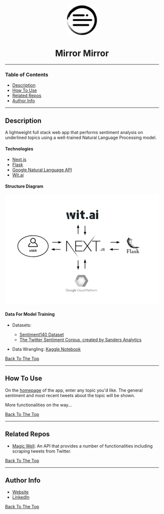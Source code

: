 <div align="center" id="mirror">
<p align="center">
<img src="https://raw.githubusercontent.com/notRealLi/Mirror-Mirror/master/public/mirror_mirror_logo.svg" width="100px" >
<h1> Mirror Mirror </h1>
</p>
</div>

---

### Table of Contents

- [Description](#description)
- [How To Use](#how-to-use)
- [Related Repos](#related-repos)
- [Author Info](#author-info)

---

## Description

A lightweight full stack web app that performs sentiment analysis on underlined topics using a well-trained Natural Language Processing model.

#### Technologies

- [Next.js](https://nextjs.org/)
- [Flask](https://flask.palletsprojects.com)
- [Google Natural Language API](https://cloud.google.com/natural-language)
- [Wit.ai](https://wit.ai/)

#### Structure Diagram

<img src="https://raw.githubusercontent.com/notRealLi/Mirror-Mirror/master/public/diagram.png" width="600px" >

#### Data For Model Training

- Datasets:

  - [Sentiment140 Dataset](https://www.kaggle.com/kazanova/sentiment140)
  - [The Twitter Sentiment Corpus, created by Sanders Analytics](http://www.sananalytics.com/lab/twitter-sentiment/)

- Data Wrangling: [Kaggle Notebook](https://www.kaggle.com/notrealli/data-cleaning/)

[Back To The Top](#mirror)

---

## How To Use

On the [homepage](https://mirror-mirror.vercel.app/) of the app, enter any topic you'd like. The general sentiment and most recent tweets about the topic will be shown.

More functionalities on the way...

[Back To The Top](#mirror)

---

## Related Repos

- [Magic Well](https://github.com/notRealLi/Magic-Well): An API that provides a number of functionalities including scraping tweets from Twitter.

[Back To The Top](#mirror)

---

## Author Info

- [Website](https://notrealli.github.io/portfolio/)
- [LinkedIn](https://www.linkedin.com/in/notrealli/)

[Back To The Top](#mirror)
